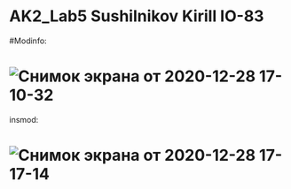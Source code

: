 # AK2_Lab5 Sushilnikov Kirill IO-83

#Modinfo:
# ![Снимок экрана от 2020-12-28 17-10-32](https://user-images.githubusercontent.com/56515263/103226456-d7a56580-4934-11eb-86b1-f68cd5f9e7cb.png)

insmod:
# ![Снимок экрана от 2020-12-28 17-17-14](https://user-images.githubusercontent.com/56515263/103226364-990fab00-4934-11eb-9d98-8c9cbdba9c7b.png)
